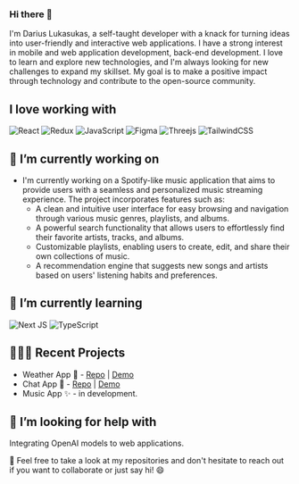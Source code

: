 ### Hi there 👋

I'm Darius Lukasukas, a self-taught developer with a knack for turning ideas into user-friendly and interactive web applications. I have a strong interest in mobile and web application development, back-end development. I love to learn and explore new technologies, and I'm always looking for new challenges to expand my skillset. My goal is to make a positive impact through technology and contribute to the open-source community.

## I love working with
![React](https://img.shields.io/badge/react-%2320232a.svg?style=for-the-badge&logo=react&logoColor=%2361DAFB)
![Redux](https://img.shields.io/badge/redux-%23593d88.svg?style=for-the-badge&logo=redux&logoColor=white)
![JavaScript](https://img.shields.io/badge/javascript-%23323330.svg?style=for-the-badge&logo=javascript&logoColor=%23F7DF1E)
![Figma](https://img.shields.io/badge/figma-%23F24E1E.svg?style=for-the-badge&logo=figma&logoColor=white)
![Threejs](https://img.shields.io/badge/threejs-black?style=for-the-badge&logo=three.js&logoColor=white)
![TailwindCSS](https://img.shields.io/badge/tailwindcss-%2338B2AC.svg?style=for-the-badge&logo=tailwind-css&logoColor=white)

## 🔭 I’m currently working on
- I'm currently working on a Spotify-like music application that aims to provide users with a seamless and personalized music streaming experience. The project incorporates features such as:
  - A clean and intuitive user interface for easy browsing and navigation through various music genres, playlists, and albums.
  - A powerful search functionality that allows users to effortlessly find their favorite artists, tracks, and albums.
  - Customizable playlists, enabling users to create, edit, and share their own collections of music.
  - A recommendation engine that suggests new songs and artists based on users' listening habits and preferences.

## 🌱 I’m currently learning
![Next JS](https://img.shields.io/badge/Next-black?style=for-the-badge&logo=next.js&logoColor=white)
![TypeScript](https://img.shields.io/badge/typescript-%23007ACC.svg?style=for-the-badge&logo=typescript&logoColor=white)

## 👨🏼‍💻 Recent Projects
- Weather App 🌟 - [Repo](https://github.com/DariusLukasukas/weather-app-vite) | [Demo](https://dariuslukasukas.github.io/weather-app-vite/)
- Chat App 💫 - [Repo](https://github.com/DariusLukasukas/chat-app) | [Demo](https://github.com/DariusLukasukas/chat-app)
- Music App ✨ - in development.

## 🤔 I’m looking for help with 
Integrating OpenAI models to web applications.

💬 Feel free to take a look at my repositories and don't hesitate to reach out if you want to collaborate or just say hi! 😄
<!--
**DariusLukasukas/DariusLukasukas** is a ✨ _special_ ✨ repository because its `README.md` (this file) appears on your GitHub profile.

Here are some ideas to get you started:

- 🔭 I’m currently working on ...
- 🌱 I’m currently learning ...
- 👯 I’m looking to collaborate on ...
- 🤔 I’m looking for help with ...
- 💬 Ask me about ...
- 📫 How to reach me: ...
- 😄 Pronouns: ...
- ⚡ Fun fact: ...
-->
